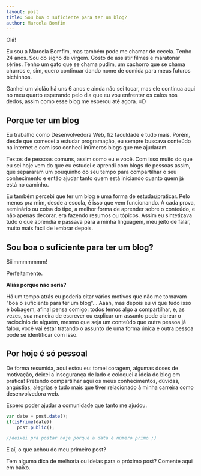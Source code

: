 ```yaml
---
layout: post
title: Sou boa o suficiente para ter um blog?
author: Marcela Bomfim
---
```


Olá!

Eu sou a Marcela Bomfim, mas também pode me chamar de cecela. Tenho 24 anos. Sou do signo de virgem. Gosto de assistir filmes e maratonar séries. Tenho um gato que se chama pudim, um cachorro que se chama churros e, sim, quero continuar dando nome de comida para meus futuros bichinhos.
<!-- more -->

Ganhei um violão há uns 6 anos e ainda não sei tocar, mas ele continua aqui no meu quarto esperando pelo dia que eu vou enfrentar os calos nos dedos, assim como esse blog me esperou até agora. =D


## Porque ter um blog

Eu trabalho como Desenvolvedora Web, fiz faculdade e tudo mais. Porém, desde que comecei a estudar programação, eu sempre buscava conteúdo na internet e com isso conheci inúmeros blogs que me ajudaram.

Textos de pessoas comuns, assim como eu e você.  Com isso muito do que eu sei hoje vem do que eu estudei e aprendi com blogs de pessoas assim, que separaram um pouquinho do seu tempo para compartilhar o seu conhecimento e então ajudar tanto quem está iniciando quanto quem já está no caminho.

Eu também percebi que ter um blog é uma forma de estudar/praticar. Pelo menos pra mim, desde a escola, é isso que vem funcionando. A cada prova, seminário ou coisa do tipo, a melhor forma de aprender sobre o conteúdo, e não apenas decorar, era fazendo resumos ou tópicos. Assim eu sintetizava tudo o que aprendia e passava para a minha linguagem, meu jeito de falar, muito mais fácil de lembrar depois.


## Sou boa o suficiente para ter um blog?

Siiimmmmmmm!

Perfeitamente.

**Aliás porque não seria?**

Há um tempo atrás eu poderia citar vários motivos que não me tornavam "boa o suficiente para ter um blog"... Aaah, mas depois eu vi que tudo isso é bobagem, afinal pensa comigo: todos temos algo a compartilhar, e, as vezes, sua maneira de escrever ou explicar um assunto pode clarear o raciocínio de alguém, mesmo que seja um conteúdo que outra pessoa já falou, você vai estar tratando o assunto de uma forma única e outra pessoa pode se identificar com isso.


## Por hoje é só pessoal

De forma resumida, aqui estou eu: tomei coragem, algumas doses de motivação, deixei a insegurança de lado e coloquei a ideia do blog em prática!
Pretendo compartilhar aqui os meus conhecimentos, dúvidas, angústias, alegrias e tudo mais que tiver relacionado à minha carreira como desenvolvedora web.

Espero poder ajudar a comunidade que tanto me ajudou.

```javascript
var date = post.date();
if(isPrime(date))
    post.public();

//deixei pra postar hoje porque a data é número primo ;)
```

E aí, o que achou do meu primeiro post?

Tem alguma dica de melhoria ou ideias para o próximo post? Comente aqui em baixo.
